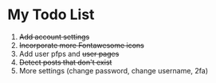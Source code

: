 # My Todo List

1. ~~Add account settings~~
2. ~~Incorporate more Fontawesome icons~~
3. Add user pfps and ~~user pages~~
4. ~~Detect posts that don't exist~~
5. More settings (change password, change username, 2fa)
